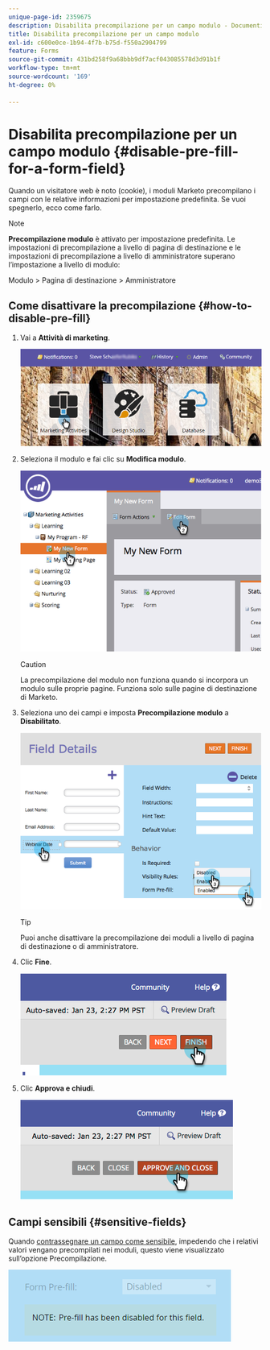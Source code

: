 ```yaml
---
unique-page-id: 2359675
description: Disabilita precompilazione per un campo modulo - Documenti Marketo - Documentazione del prodotto
title: Disabilita precompilazione per un campo modulo
exl-id: c600e0ce-1b94-4f7b-b75d-f550a2904799
feature: Forms
source-git-commit: 431bd258f9a68bbb9df7acf043085578d3d91b1f
workflow-type: tm+mt
source-wordcount: '169'
ht-degree: 0%

---
```


# Disabilita precompilazione per un campo modulo {#disable-pre-fill-for-a-form-field}

Quando un visitatore web è noto (cookie), i moduli Marketo precompilano i campi con le relative informazioni per impostazione predefinita. Se vuoi spegnerlo, ecco come farlo.

>[!NOTE]
>
>**Precompilazione modulo** è attivato per impostazione predefinita. Le impostazioni di precompilazione a livello di pagina di destinazione e le impostazioni di precompilazione a livello di amministratore superano l’impostazione a livello di modulo:
>
>Modulo > Pagina di destinazione > Amministratore

## Come disattivare la precompilazione {#how-to-disable-pre-fill}

1. Vai a **Attività di marketing**.

   ![](assets/login-marketing-activities-7.png)

1. Seleziona il modulo e fai clic su **Modifica modulo**.

   ![](assets/image2014-9-15-14-3a26-3a46.png)

   >[!CAUTION]
   >
   >La precompilazione del modulo non funziona quando si incorpora un modulo sulle proprie pagine. Funziona solo sulle pagine di destinazione di Marketo.

1. Seleziona uno dei campi e imposta **Precompilazione modulo** a **Disabilitato**.

   ![](assets/image2014-9-15-14-3a26-3a54.png)

   >[!TIP]
   >
   >Puoi anche disattivare la precompilazione dei moduli a livello di pagina di destinazione o di amministratore.

1. Clic **Fine**.

   ![](assets/image2014-9-15-14-3a27-3a1.png)

1. Clic **Approva e chiudi**.

   ![](assets/image2014-9-15-14-3a27-3a6.png)

## Campi sensibili {#sensitive-fields}

Quando [contrassegnare un campo come sensibile](/help/marketo/product-docs/administration/field-management/mark-a-field-as-sensitive.md), impedendo che i relativi valori vengano precompilati nei moduli, questo viene visualizzato sull’opzione Precompilazione.

![](assets/disable-pre-fill.png)
